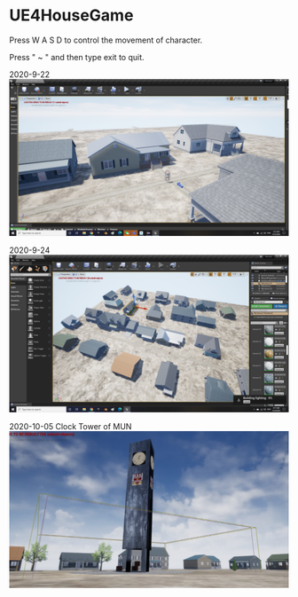 # UE4HouseGame

Press W A S D to control the movement of character.

Press " ~ " and then type exit to quit.

2020-9-22
![](https://github.com/XuchenSun/UE4HouseGame/blob/master/Land%20and%20house.png)

2020-9-24
![](https://github.com/XuchenSun/UE4HouseGame/blob/master/house.png)

2020-10-05
Clock Tower of MUN
![](https://github.com/XuchenSun/UE4HouseGame/blob/master/clock_tower.jpg)
